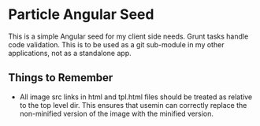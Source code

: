 Particle Angular Seed
=====================

This is a simple Angular seed for my client side needs. Grunt tasks handle code validation. This is to be used as a git sub-module in my other applications, not as a standalone app.

## Things to Remember
- All image src links in html and tpl.html files should be treated as relative to the top level dir. This ensures that usemin can correctly replace the non-minified version of the image with the minified version.
